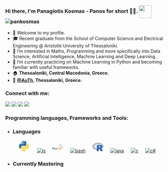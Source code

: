 ### Hi there, I'm Panagiotis Kosmas - Panos for short 👦🏻. <img align="center" src="https://c.tenor.com/nebZyl8oN7IAAAAi/wave-hello.gif" width="40" height="40"/> <img align="center" src="https://komarev.com/ghpvc/?username=pankosmas&label=Visitors&color=blue&style=plastic" alt="pankosmas" height="20"/>


* 👋 Welcome to my profile. 
* 🎓 Recent graduate from the School of Computer Science and Electrical Engineering @ Aristotle University of Thessaloniki.
* 👀 I’m interested in Maths, Programming and more specifically into Data Science, Artificial Intelligence, Machine Learning and Deep Learning.
* 🌱 I’m currently practicing on Machine Learning in Python and becoming familiar with useful frameworks.
* 🏠 **Thessaloniki, Central Macedonia, Greece.**
* 🏢 **[@AuTh](https://www.auth.gr/en/), Thessaloniki, Greece.**

### Connect with me:
<a href="https://linkedin.com/in/panagiotis-kosmas/"><img src="https://img.shields.io/badge/linkedin-%230077B5.svg?style=for-the-badge&logo=linkedin&logoColor=white"/></a>
<a href="https://github.com/pankosmas/" target="blank"><img src="https://img.shields.io/badge/github-%23121011.svg?style=for-the-badge&logo=github&logoColor=white"/></a>
<a href="https://leetcode.com/pkosmass/" target="blank"><img src="https://img.shields.io/badge/LeetCode-000000?style=for-the-badge&logo=LeetCode&logoColor="/></a>
<a href="mailto:pkosmass@gmail.com" target="blank"><img src="https://img.shields.io/badge/Gmail-D14836?style=for-the-badge&logo=gmail&logoColor=white"/></a>

### Programming languages, Frameworks and Tools:
* ### Languages
&ensp;&ensp;&ensp;&ensp;&ensp; 
<a href="https://www.python.org" target="_blank"> <img src="https://raw.githubusercontent.com/devicons/devicon/master/icons/python/python-original.svg" alt="python" width="40" height="40"/></a>
&ensp;&ensp; 
<a href="https://www.javascript.com/" target="_blank"> <img src="https://upload.wikimedia.org/wikipedia/commons/6/6a/JavaScript-logo.png" alt="js" width="35" height="35"/></a>
&ensp;&ensp; 
<a href="https://dev.mysql.com/doc/" target="_blank"> <img src="https://raw.githubusercontent.com/devicons/devicon/master/icons/mysql/mysql-original-wordmark.svg" alt="sql" width="35" height="35"/></a>
&ensp;&ensp; 
<a href="https://www.gnu.org/software/bash/" target="_blank"> <img src="https://d33wubrfki0l68.cloudfront.net/a1da522d0a3057a1bc3fb411fcbbf57a447c1146/65e71/img/symbol/svg/full_colored_dark.svg" alt="bash" width="35" height="35"/></a>
&ensp;&ensp;
<a href="https://www.r-project.org/" target="_blank"> <img src="https://raw.githubusercontent.com/devicons/devicon/master/icons/r/r-original.svg" alt="R" width="35" height="35"/></a>
&ensp;&ensp;
<a href="https://www.java.com/en/" target="_blank"> <img src="https://upload.wikimedia.org/wikipedia/commons/b/bb/Java-logo.png" alt="java" width="35" height="35"/></a>
&ensp;&ensp;
<a href="https://devdocs.io/c/" target="_blank"> <img src="https://upload.wikimedia.org/wikipedia/commons/1/19/C_Logo.png?20201023095457" alt="c" width="35" height="35"/></a>
&ensp;&ensp;
<a href="https://learn.microsoft.com/en-us/dotnet/csharp/" target="_blank"> <img src="https://upload.wikimedia.org/wikipedia/commons/4/4f/Csharp_Logo.png" alt="c#" width="45" height="45"/></a>

* ### Currently Mastering
<!---
pankosmas/pankosmas is a ✨ special ✨ repository because its `README.md` (this file) appears on your GitHub profile.
You can click the Preview link to take a look at your changes.
--->
